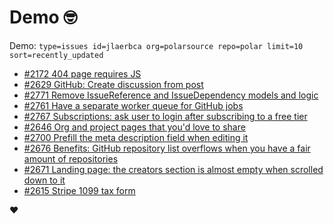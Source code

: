 # Demo 🤓

Demo: `type=issues id=jlaerbca org=polarsource repo=polar limit=10 sort=recently_updated`

<!-- POLAR type=issues id=jlaerbca org=polarsource repo=polar limit=10 sort=recently_updated -->

* [#2172 404 page requires JS](https://github.com/polarsource/polar/issues/2172)
* [#2629 GitHub: Create discussion from post](https://github.com/polarsource/polar/issues/2629)
* [#2771 Remove IssueReference and IssueDependency models and logic](https://github.com/polarsource/polar/issues/2771)
* [#2761 Have a separate worker queue for GitHub jobs](https://github.com/polarsource/polar/issues/2761)
* [#2767 Subscriptions: ask user to login after subscribing to a free tier](https://github.com/polarsource/polar/issues/2767)
* [#2646 Org and project pages that you'd love to share](https://github.com/polarsource/polar/issues/2646)
* [#2700 Prefill the meta description field when editing it](https://github.com/polarsource/polar/issues/2700)
* [#2676 Benefits: GitHub repository list overflows when you have a fair amount of repositories](https://github.com/polarsource/polar/issues/2676)
* [#2671 Landing page: the creators section is almost empty when scrolled down to it](https://github.com/polarsource/polar/issues/2671)
* [#2615 Stripe 1099 tax form](https://github.com/polarsource/polar/issues/2615)

<!-- POLAR-END id=jlaerbca -->

❤️